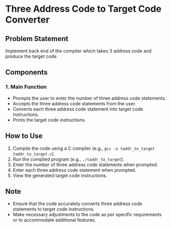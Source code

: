 # Three Address Code to Target Code Converter

## Problem Statement
Implement back end of the compiler which takes 3 address code and produce the target code

## Components

### 1. Main Function
- Prompts the user to enter the number of three address code statements.
- Accepts the three address code statements from the user.
- Converts each three address code statement into target code instructions.
- Prints the target code instructions.

## How to Use
1. Compile the code using a C compiler (e.g., `gcc -o taddr_to_target taddr_to_target.c`).
2. Run the compiled program (e.g., `./taddr_to_target`).
3. Enter the number of three address code statements when prompted.
4. Enter each three address code statement when prompted.
5. View the generated target code instructions.

## Note
- Ensure that the code accurately converts three address code statements to target code instructions.
- Make necessary adjustments to the code as per specific requirements or to accommodate additional features.
